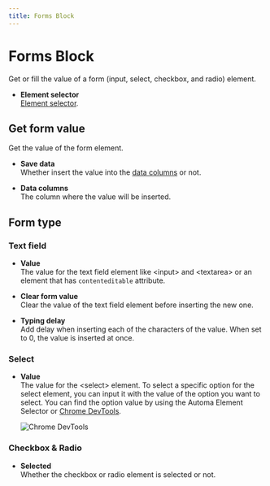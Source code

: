 ```yaml
---
title: Forms Block
---
```


# Forms Block

Get or fill the value of a form (input, select, checkbox, and radio) element.

- **Element selector** <br>
	[Element selector](/api-reference/blocks.html#element-selector).

## Get form value
Get the value of the form element.

- **Save data** <br>
	Whether insert the value into the [data columns](/api-reference/data-columns.md) or not.

- **Data columns** <br>
	The column where the value will be inserted.

## Form type

### Text field

- **Value** <br>
	The value for the text field element like \<input> and \<textarea> or an element that has `contenteditable` attribute.

- **Clear form value** <br>
	Clear the value of the text field element before inserting the new one.

- **Typing delay** <br>
	Add delay when inserting each of the characters of the value. When set to 0, the value is inserted at once.

### Select

- **Value** <br>
	The value for the \<select> element. To select a specific option for the select element, you can input it with the value of the option you want to select. You can find the option value by using the Automa Element Selector or [Chrome DevTools](https://developer.chrome.com/docs/devtools/).

	![Chrome DevTools](https://res.cloudinary.com/chat-story/image/upload/v1642419001/automa/chrome_JQ9AV5L07X_fmvf5u.png)

### Checkbox & Radio

- **Selected** <br>
	Whether the checkbox or radio element is selected or not.